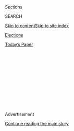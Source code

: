 <div id="app">

<div id="standalone-header">

<div class="interactive-masthead NYTAppHideMasthead css-qz70u6 e1suatyy0">

<div class="section css-ui9rw0 e1suatyy2">

<div class="css-eph4ug er09x8g0">

<div class="css-6n7j50">

</div>

<span class="css-1dv1kvn">Sections</span>

<div class="css-10488qs">

<span class="css-1dv1kvn">SEARCH</span>

</div>

[Skip to content](#site-content)[Skip to site
index](#site-index)

</div>

<div id="masthead-section-label" class="css-1wr3we4 eaxe0e00">

[Elections](https://www.nytimes3xbfgragh.onion/news-event/2020-election)

</div>

<div class="css-10698na e1huz5gh0">

</div>

</div>

<div id="masthead-bar-one" class="section hasLinks css-15hmgas e1csuq9d3">

<div class="css-uqyvli e1csuq9d0">

</div>

<div class="css-1uqjmks e1csuq9d1">

</div>

<div class="css-9e9ivx">

[](https://myaccount.nytimes3xbfgragh.onion/auth/login?response_type=cookie&client_id=vi)

</div>

<div class="css-1bvtpon e1csuq9d2">

[Today’s
Paper](https://www.nytimes3xbfgragh.onion/section/todayspaper)

</div>

</div>

</div>

<div class="css-1aor85t" style="opacity:0.000000001;z-index:-1;visibility:hidden">

<div class="css-1hqnpie">

<div class="css-epjblv">

<span class="css-17xtcya">[Elections](/news-event/2020-election)</span><span class="css-x15j1o">|</span><span class="css-fwqvlz">Missouri
Primary Election Results: First Congressional
District</span>

</div>

<div class="css-k008qs">

<div class="css-1iwv8en">

<span class="css-18z7m18"></span>

<div>

</div>

</div>

<span class="css-1n6z4y"></span>

<div class="css-1705lsu">

<div class="css-4xjgmj">

<div class="css-4skfbu" data-role="toolbar" data-aria-label="Social Media Share buttons, Save button, and Comments Panel with current comment count" data-testid="share-tools">

  - 
  - 
  - 
  - 
    
    <div class="css-6n7j50">
    
    </div>

  - 

</div>

</div>

</div>

</div>

</div>

</div>

<div class="css-mij9hh">

</div>

<div id="top-wrapper" class="css-1sy8kpn">

<div id="top-slug" class="css-l9onyx">

Advertisement

</div>

[Continue reading the main
story](#after-top)

<div class="ad top-wrapper" style="text-align:center;height:100%;display:block;min-height:250px">

<div id="top" class="place-ad" data-position="top" data-size-key="top">

</div>

</div>

<div id="after-top">

</div>

</div>

</div>

<div id="site-content" data-role="main">

# Missouri Primary Election Results: First Congressional District

<div class="css-1vegfwe interactive-byline-container">

Updated Aug. 5, 2020, 4:11 AM
ET

</div>

<div id="interactive-standalone-sharetools" class="css-wkcogx">

<div>

<div class="interactive-sharetools css-9z2bwm" data-role="toolbar" data-aria-label="Social Media Share buttons, Save button, and Comments Panel with current comment count" data-testid="share-tools">

  - 
  - 
  - 
  - 
    
    <div class="css-6n7j50">
    
    </div>

</div>

</div>

</div>

<div id="results-missouri-house-district-1-primary-election" class="section interactive-standard interactive-content interactive-size-medium css-19hj73j" data-id="">

<div class="css-17ih8de interactive-body">

<div class="e-inner">

<div class="e-nav-logo e-mobile">

</div>

<div class="e-nav-logo e-desktop">

</div>

<div class="e-nav-items">

[<span data-race-id="AZ-D-H-6-2020-08-04,KS-R-S-2020-08-04,KS-R-H-2-2020-08-04,KS-R-H-3-2020-08-04,MI-R-H-3-2020-08-04,MI-D-H-6-2020-08-04,MI-D-H-13-2020-08-04,MO-D-H-1-2020-08-04,MO-G-amendment-2expand_medicaid-2020-08-04">Live
Results</span>](https://www.nytimes3xbfgragh.onion/interactive/2020/08/04/us/elections/results-arizona-kansas-michigan-missouri-primaries.html?action=click&module=ELEX_results&pgtype=Interactive&region=Navigation "Live Results")
[<span data-race-id="AZ-D-H-6-2020-08-04,KS-R-S-2020-08-04,KS-R-H-2-2020-08-04,KS-R-H-3-2020-08-04,MI-R-H-3-2020-08-04,MI-D-H-6-2020-08-04,MI-D-H-13-2020-08-04,MO-D-H-1-2020-08-04,MO-G-amendment-2expand_medicaid-2020-08-04">Live
Analysis</span>](https://www.nytimes3xbfgragh.onion/interactive/2020/08/04/us/elections/live-analysis-arizona-kansas-michigan-missouri-primaries.html?action=click&module=ELEX_results&pgtype=Interactive&region=Navigation "Live Analysis")
[<span data-race-id="">Ariz.</span>](https://www.nytimes3xbfgragh.onion/interactive/2020/08/04/us/elections/results-arizona-primary-elections.html?action=click&module=ELEX_results&pgtype=Interactive&region=Navigation "Ariz.")
[<span data-race-id="">Kan.</span>](https://www.nytimes3xbfgragh.onion/interactive/2020/08/04/us/elections/results-kansas-primary-elections.html?action=click&module=ELEX_results&pgtype=Interactive&region=Navigation "Kan.")
[<span data-race-id="">Mich.</span>](https://www.nytimes3xbfgragh.onion/interactive/2020/08/04/us/elections/results-michigan-primary-elections.html?action=click&module=ELEX_results&pgtype=Interactive&region=Navigation "Mich.")
[<span data-race-id="">Mo.</span>](https://www.nytimes3xbfgragh.onion/interactive/2020/08/04/us/elections/results-missouri-primary-elections.html?action=click&module=ELEX_results&pgtype=Interactive&region=Navigation "Mo.")
[<span data-race-id="">Wash.</span>](https://www.nytimes3xbfgragh.onion/interactive/2020/08/04/us/elections/results-washington-primary-elections.html?action=click&module=ELEX_results&pgtype=Interactive&region=Navigation "Wash.")

<div>

<span class="e-nav-item e-nav-dropdown-wrap"> <span>State Results</span>
</span>

</div>

</div>

</div>

<div class="e-content e-race-page e-multiple-primaries">

<div class="e-header-countdown" data-raceid="MO-D-H-1-2020-08-04" data-start-text="Polls close at 8 p.m. Eastern time." data-waiting-text="Polls have closed." data-time="2020-08-05T00:00:00.000Z">

<div class="e-countdown-text" data-text="Polls close in">

</div>

<div class="e-countdown-display">

<span class="e-countdown-minutes"></span><span class="e-countdown-seconds"></span>

</div>

</div>

# Missouri Primary Election Results: First Congressional District

<div class="e-cmp-header">

</div>

<div class="section e-column">

<div class="section e-race-group">

<div class="e-cmp e-component-join e-cmp-results-table e-cmp-fullbleed">

<div class="e-cmp-inner">

<div class="e-cmp-header">

### Democratic Primary

<div class="e-leadin">

William Lacy Clay, who has combined with his father to represent St.
Louis in Congress for 50 years, is trying to again fend off a challenge
from Cori Bush, a progressive
activist.

</div>

</div>

<div class="e-cmp-content e-cmp-box">

<div class="e-race-results" data-race-id="MO-D-H-1-2020-08-04" data-aria-label="Live Election Results">

<div id="MO-D-H-1-2020-08-04-results-table-container" class="e-table-div e-resultsdiv e-results-row-house e-race-report e-result-winner e-race-open e-has-pct-bar e-update-info-top e-no-winner-card" data-race-id="MO-D-H-1-2020-08-04" data-options="{&quot;show_cand_links&quot;:false,&quot;show_images&quot;:false,&quot;max_candidates&quot;:3,&quot;show_more&quot;:true,&quot;show_precinct_count&quot;:true,&quot;animate_rows&quot;:true,&quot;hide_delegates&quot;:true,&quot;show_update_info_above&quot;:true,&quot;show_pct_bar&quot;:true,&quot;force_hide_link_to_state_page&quot;:true}">

<span class="e-time">Updated 2:11 AM ET</span>
<span class="e-pct-reporting">100% reporting</span>

Candidate

</div>

</div>

</div>

</div>

</div>

</div>

</div>

</div>

</div>

</div>

</div>

</div>

Votes

<span>Pct.</span>

<span class="e-cand-clr e-swatch e-dem-1"></span>
<span class="e-name-wrap">
<span class="e-popup-swatch e-swatch e-dem-1"></span>
<span class="e-sprite e-i-check-sm"></span>
<span class="e-sprite e-i-check"></span> <span class="e-last-name"> Bush
</span> <span class="e-name-display"> Cori Bush </span>
</span>

<span class="e-votes-display">72,812</span>

<span class="e-percent-display"><span class="e-percent-val">48.6</span><span class="e-percent-sign">%</span></span>

<span class="e-bar e-swatch e-dem-1" style="width: 100%"></span>

<span class="e-cand-clr e-swatch e-dem-2"></span>
<span class="e-name-wrap">
<span class="e-popup-swatch e-swatch e-dem-2"></span>
<span class="e-sprite e-i-check-sm"></span>
<span class="e-sprite e-i-check"></span> <span class="e-last-name">
Clay<span class="e-incumbent-label">\*</span> </span>
<span class="e-name-display"> William Lacy
Clay<span class="e-incumbent-label">\*</span> </span>
</span>

<span class="e-votes-display">68,201</span>

<span class="e-percent-display"><span class="e-percent-val">45.5</span><span class="e-percent-sign">%</span></span>

<span class="e-bar e-swatch e-dem-2" style="width: 93.62139917695474%"></span>

<span class="e-cand-clr e-swatch e-dem-3"></span>
<span class="e-name-wrap">
<span class="e-popup-swatch e-swatch e-dem-3"></span>
<span class="e-sprite e-i-check-sm"></span>
<span class="e-sprite e-i-check"></span> <span class="e-last-name">
Bruckner </span> <span class="e-name-display"> Katherine Bruckner
</span>
</span>

<span class="e-votes-display">8,796</span>

<span class="e-percent-display"><span class="e-percent-val">5.9</span><span class="e-percent-sign">%</span></span>

<span class="e-bar e-swatch e-dem-3" style="width: 12.139917695473251%"></span>

<span class="e-total-votes">149,809 votes, </span>
<span class="e-precinct-count"> 729 of 729 precincts
reporting</span>

<span class="e-incumbent-note">\* Incumbent</span>

<div class="e-cmp e-component-join e-no-box-pad-b e-cmp-county-table e-cmp-fullbleed e-cmp-no-header">

<div class="e-cmp-inner">

<div class="e-cmp-content e-cmp-box">

<div id="MO-D-H-1-2020-08-04-county" class="e-table-div e-county-table-container" data-race-id="MO-D-H-1-2020-08-04" data-options="{&quot;rows_to_display&quot;:4,&quot;force_show_link_to_state_page&quot;:true}
    ">

<table>
<colgroup>
<col style="width: 25%" />
<col style="width: 25%" />
<col style="width: 25%" />
<col style="width: 25%" />
</colgroup>
<thead>
<tr class="header">
<th>County</th>
<th>Bush</th>
<th>Clay</th>
<th><span>Rpt.</span></th>
</tr>
</thead>
<tbody>
<tr class="odd">
<td>St. Louis County</td>
<td><div>
36,288
</div></td>
<td><div>
38,699
</div></td>
<td>100<span class="e-percent-sign">%</span></td>
</tr>
<tr class="even">
<td>St. Louis City</td>
<td><div>
36,524
</div></td>
<td><div>
29,502
</div></td>
<td>100<span class="e-percent-sign">%</span></td>
</tr>
</tbody>
</table>

</div>

</div>

</div>

<div class="e-cmp-link">

[See results for all primary races in
Missouri](https://www.nytimes3xbfgragh.onion/interactive/2020/08/04/us/elections/results-missouri-primary-elections.html)

</div>

</div>

<div class="section e-race-group">

<div class="e-cmp e-component-join e-cmp-results-table e-cmp-fullbleed">

<div class="e-cmp-inner">

<div class="e-cmp-header">

### Republican Primary

</div>

<div class="e-cmp-content e-cmp-box">

<div class="e-race-results" data-race-id="MO-R-H-1-2020-08-04" data-aria-label="Live Election Results">

<div id="MO-R-H-1-2020-08-04-results-table-container" class="e-table-div e-resultsdiv e-results-row-house e-race-report e-result-winner e-race-open e-has-pct-bar e-update-info-top e-no-winner-card" data-race-id="MO-R-H-1-2020-08-04" data-options="{&quot;show_cand_links&quot;:false,&quot;show_images&quot;:false,&quot;max_candidates&quot;:3,&quot;show_more&quot;:true,&quot;show_precinct_count&quot;:true,&quot;animate_rows&quot;:true,&quot;hide_delegates&quot;:true,&quot;show_update_info_above&quot;:true,&quot;show_pct_bar&quot;:true,&quot;force_hide_link_to_state_page&quot;:true}">

<span class="e-time">Updated 2:11 AM ET</span>
<span class="e-pct-reporting">100% reporting</span>

Candidate

</div>

</div>

</div>

</div>

</div>

</div>

Votes

<span>Pct.</span>

<span class="e-cand-clr e-swatch e-rep-2"></span>
<span class="e-name-wrap">
<span class="e-popup-swatch e-swatch e-rep-2"></span>
<span class="e-sprite e-i-check-sm"></span>
<span class="e-sprite e-i-check"></span> <span class="e-last-name">
Rogers </span> <span class="e-name-display"> Anthony Rogers </span>
</span>

<span class="e-votes-display">6,932</span>

<span class="e-percent-display"><span class="e-percent-val">61.6</span><span class="e-percent-sign">%</span></span>

<span class="e-bar e-swatch e-rep-2" style="width: 100%"></span>

<span class="e-cand-clr e-swatch e-rep-1"></span>
<span class="e-name-wrap">
<span class="e-popup-swatch e-swatch e-rep-1"></span>
<span class="e-sprite e-i-check-sm"></span>
<span class="e-sprite e-i-check"></span> <span class="e-last-name">
Heartstrong </span> <span class="e-name-display"> Winnie Heartstrong
</span>
</span>

<span class="e-votes-display">4,324</span>

<span class="e-percent-display"><span class="e-percent-val">38.4</span><span class="e-percent-sign">%</span></span>

<span class="e-bar e-swatch e-rep-1" style="width: 62.33766233766234%"></span>

<span class="e-total-votes">11,256 votes, </span>
<span class="e-precinct-count"> 729 of 729 precincts
reporting</span>

<div class="e-cmp e-component-join e-no-box-pad-b e-cmp-county-table e-cmp-fullbleed e-cmp-no-header">

<div class="e-cmp-inner">

<div class="e-cmp-content e-cmp-box">

<div id="MO-R-H-1-2020-08-04-county" class="e-table-div e-county-table-container" data-race-id="MO-R-H-1-2020-08-04" data-options="{&quot;rows_to_display&quot;:4,&quot;force_hide_link_to_state_page&quot;:true}
    ">

<table>
<colgroup>
<col style="width: 25%" />
<col style="width: 25%" />
<col style="width: 25%" />
<col style="width: 25%" />
</colgroup>
<thead>
<tr class="header">
<th>County</th>
<th>Rogers</th>
<th>Heartstrong</th>
<th><span>Rpt.</span></th>
</tr>
</thead>
<tbody>
<tr class="odd">
<td>St. Louis County</td>
<td><div>
5,242
</div></td>
<td><div>
3,307
</div></td>
<td>100<span class="e-percent-sign">%</span></td>
</tr>
<tr class="even">
<td>St. Louis City</td>
<td><div>
1,690
</div></td>
<td><div>
1,017
</div></td>
<td>100<span class="e-percent-sign">%</span></td>
</tr>
</tbody>
</table>

</div>

</div>

</div>

</div>

<div class="e-cmp e-not-sidebar e-cmp-reporter-updates e-cmp-fullbleed">

<div class="e-cmp-inner">

<div class="e-cmp-header">

<div class="e-leadin">

Our reporters are providing real-time
updates.

</div>

</div>

<div class="e-cmp-content e-cmp-box">

<div id="all-reporter-updates-limit-3" class="e-all-reporter-updates" data-options="{&quot;show_name&quot;:true,&quot;max_messages&quot;:3,&quot;on_live_updates_page&quot;:false,&quot;as_sidebar&quot;:false}" data-aria-label="Live Reporter Updates and Analysis">

<div class="e-reporter-update on-results-page">

<div id="reporter-update-79" class="anchor">

</div>

<div class="e-fade e-show">

</div>

<div class="e-non-image-content">

<div class="e-left" data-aria-hidden="true">

![Astead
Herndon](https://static01.graylady3jvrrxbe.onion/images/2018/09/14/us/author-head-astead/author-head-astead-thumbLarge-v2.png)

</div>

<div class="e-right">

<div class="e-attribution">

<span>Astead Herndon</span>
<span class="e-timestamp" data-timestamp="1596604239000">1:10 AM
ET</span>

</div>

Here’s our story on Kris Kobach losing, Cori Bush winning, Medicaid
expanding, and another episode of democracy mid-pandemic.
[<span class="e-no-break-raquo">Read more
»</span>](https://www.nytimes3xbfgragh.onion/2020/08/04/us/politics/kobach-tlaib.html?action=click&module=ELEX_results&pgtype=Interactive&region=ReporterUpdates)

</div>

</div>

</div>

<div class="e-reporter-update on-results-page">

<div id="reporter-update-78" class="anchor">

</div>

<div class="e-fade e-show">

</div>

<div class="e-non-image-content">

<div class="e-left" data-aria-hidden="true">

![Luke
Broadwater](https://int.graylady3jvrrxbe.onion/applications/elections/2020/assets/super-t.png)

</div>

<div class="e-right">

<div class="e-attribution">

<span>Luke Broadwater</span>
<span class="e-timestamp" data-timestamp="1596604139000">1:08 AM
ET</span>

</div>

Few results have come in from Michigan’s 13th District, where many
absentee ballots remain to be counted, but Tlaib holds an early lead. We
expect more results Wednesday. [Michigan 13th District results
»](https://www.nytimes3xbfgragh.onion/interactive/2020/08/04/us/elections/results-michigan-house-district-13-primary-election.html?action=click&module=ELEX_results&pgtype=Interactive&region=ReporterUpdates)

</div>

</div>

</div>

<div class="e-reporter-update on-results-page">

<div id="reporter-update-77" class="anchor">

</div>

<div class="e-fade e-show">

</div>

<div class="e-non-image-content">

<div class="e-left" data-aria-hidden="true">

![Jonathan
Martin](https://static01.graylady3jvrrxbe.onion/images/2018/11/06/multimedia/author-jonathan-martin/author-jonathan-martin-thumbLarge.png)

</div>

<div class="e-right">

<div class="e-attribution">

<span>Jonathan Martin</span>
<span class="e-timestamp" data-timestamp="1596603991000">1:06 AM
ET</span>

</div>

A big win for the left, felling St. Louis political royalty. Clay is
also the first Congressional Black Caucus member to lose a primary this
or last cycle. [<span class="e-no-break-raquo">Read more
»</span>](https://www.nytimes3xbfgragh.onion/2020/08/05/us/politics/cori-bush-missouri-william-lacy-clay.html?action=click&module=ELEX_results&pgtype=Interactive&region=ReporterUpdates)

</div>

</div>

</div>

</div>

</div>

</div>

<div class="e-cmp-link">

[See all reporter
updates](https://www.nytimes3xbfgragh.onion/interactive/2020/08/04/us/elections/live-analysis-arizona-kansas-michigan-missouri-primaries.html?action=click&module=ELEX_results&pgtype=Interactive&region=Component)

</div>

</div>

<div class="e-cmp e-in-sidebar e-cmp-reporter-updates e-cmp-fullbleed">

<div class="e-cmp-inner">

<div class="e-cmp-header">

<div class="e-leadin">

Our reporters are providing real-time
updates.

</div>

</div>

<div class="e-cmp-content e-cmp-box">

<div id="all-reporter-updates-limit-5" class="e-all-reporter-updates" data-options="{&quot;show_name&quot;:true,&quot;max_messages&quot;:5,&quot;on_live_updates_page&quot;:false,&quot;as_sidebar&quot;:true}" data-aria-label="Live Reporter Updates and Analysis">

<div class="e-reporter-update on-results-page">

<div id="reporter-update-79" class="anchor">

</div>

<div class="e-fade e-show">

</div>

<div class="e-non-image-content">

<div class="e-left" data-aria-hidden="true">

![Astead
Herndon](https://static01.graylady3jvrrxbe.onion/images/2018/09/14/us/author-head-astead/author-head-astead-thumbLarge-v2.png)

</div>

<div class="e-right">

<div class="e-attribution">

<span>Astead Herndon</span>
<span class="e-timestamp" data-timestamp="1596604239000">1:10 AM
ET</span>

</div>

Here’s our story on Kris Kobach losing, Cori Bush winning, Medicaid
expanding, and another episode of democracy mid-pandemic.
[<span class="e-no-break-raquo">Read more
»</span>](https://www.nytimes3xbfgragh.onion/2020/08/04/us/politics/kobach-tlaib.html?action=click&module=ELEX_results&pgtype=Interactive&region=ReporterUpdates)

</div>

</div>

</div>

<div class="e-reporter-update on-results-page">

<div id="reporter-update-78" class="anchor">

</div>

<div class="e-fade e-show">

</div>

<div class="e-non-image-content">

<div class="e-left" data-aria-hidden="true">

![Luke
Broadwater](https://int.graylady3jvrrxbe.onion/applications/elections/2020/assets/super-t.png)

</div>

<div class="e-right">

<div class="e-attribution">

<span>Luke Broadwater</span>
<span class="e-timestamp" data-timestamp="1596604139000">1:08 AM
ET</span>

</div>

Few results have come in from Michigan’s 13th District, where many
absentee ballots remain to be counted, but Tlaib holds an early lead. We
expect more results Wednesday. [Michigan 13th District results
»](https://www.nytimes3xbfgragh.onion/interactive/2020/08/04/us/elections/results-michigan-house-district-13-primary-election.html?action=click&module=ELEX_results&pgtype=Interactive&region=ReporterUpdates)

</div>

</div>

</div>

<div class="e-reporter-update on-results-page">

<div id="reporter-update-77" class="anchor">

</div>

<div class="e-fade e-show">

</div>

<div class="e-non-image-content">

<div class="e-left" data-aria-hidden="true">

![Jonathan
Martin](https://static01.graylady3jvrrxbe.onion/images/2018/11/06/multimedia/author-jonathan-martin/author-jonathan-martin-thumbLarge.png)

</div>

<div class="e-right">

<div class="e-attribution">

<span>Jonathan Martin</span>
<span class="e-timestamp" data-timestamp="1596603991000">1:06 AM
ET</span>

</div>

A big win for the left, felling St. Louis political royalty. Clay is
also the first Congressional Black Caucus member to lose a primary this
or last cycle. [<span class="e-no-break-raquo">Read more
»</span>](https://www.nytimes3xbfgragh.onion/2020/08/05/us/politics/cori-bush-missouri-william-lacy-clay.html?action=click&module=ELEX_results&pgtype=Interactive&region=ReporterUpdates)

</div>

</div>

</div>

<div class="e-reporter-update on-results-page">

<div id="reporter-update-80" class="anchor">

</div>

<div class="e-fade e-show">

</div>

<div class="e-non-image-content">

<div class="e-left" data-aria-hidden="true">

![Isabella Grullón
Paz](https://static01.graylady3jvrrxbe.onion/images/2020/02/21/reader-center/author-isabella-grullon-paz/author-isabella-grullon-paz-thumbLarge.png)

</div>

<div class="e-right">

<div class="e-attribution">

<span>Isabella Grullón Paz</span>
<span class="e-timestamp" data-timestamp="1596603914000">1:05 AM
ET</span>

</div>

In Washington State, Republican incumbent Jaime Herrera Beutler will
again face Carolyn Long, a Democrat, in November. Herrera Beutler won by
less than 6 points in 2018. [Washington 3rd District results
»](https://www.nytimes3xbfgragh.onion/interactive/2020/08/04/us/elections/results-washington-house-district-3-primary-election.html?action=click&module=ELEX_results&pgtype=Interactive&region=ReporterUpdates)

</div>

</div>

</div>

<div class="e-reporter-update on-results-page">

<div id="reporter-update-75" class="anchor">

</div>

<div class="e-fade e-show">

</div>

<div class="e-non-image-content">

<div class="e-left" data-aria-hidden="true">

![Nicholas
Fandos](https://static01.graylady3jvrrxbe.onion/images/2018/11/06/multimedia/author-nicholas-fandos/author-nicholas-fandos-thumbLarge-v2.png)

</div>

<div class="e-right">

<div class="e-attribution">

<span>Nicholas Fandos</span>
<span class="e-timestamp" data-timestamp="1596603718000">1:01 AM
ET</span>

</div>

Clay went very negative on Bush in the final weeks of the race, a tipoff
that things were close. He said charges by Bush that he had not been a
leader in Congress were “racist.”

</div>

</div>

</div>

</div>

</div>

</div>

<div class="e-cmp-link">

[See all reporter
updates](https://www.nytimes3xbfgragh.onion/interactive/2020/08/04/us/elections/live-analysis-arizona-kansas-michigan-missouri-primaries.html?action=click&module=ELEX_results&pgtype=Interactive&region=Component)

</div>

</div>

<div class="e-cmp e-cmp-related-coverage">

<div class="e-cmp-inner">

<div class="e-cmp-header">

## What to read while you’re waiting for results:

</div>

<div class="e-cmp-content e-cmp-box">

<div id="e-related-coverage">

<div class="e-related-article">

[](https://www.nytimes3xbfgragh.onion/2020/08/04/us/elections/primary-election-michigan-arizona-kansas.html?action=click&module=ELEX_results&pgtype=Interactive&region=RelatedCoverage)

<div class="e-article-promo">

![What to Watch in Today’s
Primaries](https://static01.graylady3jvrrxbe.onion/images/2020/08/04/us/04elections-briefing-primary/merlin_175284942_3c69d9be-c48b-48cb-a8da-99981c102377-threeByTwoMediumAt2X.jpg)

</div>

<div class="e-article-hed">

What to Watch in Today’s Primaries

</div>

<div class="e-article-date">

Aug. 4,
2020

</div>

</div>

<div class="e-related-article">

[](https://www.nytimes3xbfgragh.onion/2020/08/03/us/politics/trump-mail-in-voting.html?action=click&module=ELEX_results&pgtype=Interactive&region=RelatedCoverage)

<div class="e-article-promo">

![Trump Again Assails Mail-In
Voting](https://static01.graylady3jvrrxbe.onion/images/2020/08/03/us/politics/03dc-trump/03dc-trump-threeByTwoMediumAt2X.jpg?quality=90&auto=webp)

</div>

<div class="e-article-hed">

Trump Again Assails Mail-In Voting

</div>

<div class="e-article-date">

Aug. 3,
2020

</div>

</div>

<div class="e-related-article">

[](https://www.nytimes3xbfgragh.onion/2020/08/03/us/politics/michigan-primary-rashida-tlaib-brenda-jones.html?action=click&module=ELEX_results&pgtype=Interactive&region=RelatedCoverage)

<div class="e-article-promo">

![Rashida Tlaib Beat Her Primary Opponent by 900 Votes in 2018. How Will
the Rematch
Go?](https://static01.graylady3jvrrxbe.onion/images/2020/08/03/us/politics/03michigan-setup1/03michigan-setup1-threeByTwoMediumAt2X.jpg?quality=90&auto=webp)

</div>

<div class="e-article-hed">

Rashida Tlaib Beat Her Primary Opponent by 900 Votes in 2018. How Will
the Rematch Go?

</div>

<div class="e-article-date">

Aug. 3,
2020

</div>

</div>

<div class="e-related-article">

[](https://www.nytimes3xbfgragh.onion/2020/08/03/us/politics/kris-kobach-kansas-senate-primary.html?action=click&module=ELEX_results&pgtype=Interactive&region=RelatedCoverage)

<div class="e-article-promo">

![Kansas Senate Primary Has Arrived, and the Anxiety Over Kobach Is
High](https://static01.graylady3jvrrxbe.onion/images/2020/08/03/us/politics/3kansas-senate/merlin_175161510_f4c4d151-1bde-4939-8c87-e3f4369c7410-threeByTwoMediumAt2X.jpg?quality=90&auto=webp)

</div>

<div class="e-article-hed">

Kansas Senate Primary Has Arrived, and the Anxiety Over Kobach Is High

</div>

<div class="e-article-date">

Aug. 3,
2020

</div>

</div>

</div>

</div>

</div>

</div>

<div id="interactive-footer-container" class="css-ovgi28 interactive-footer-container">

Source: Election results and race calls from The Associated Press

By Sarah Almukhtar, Michael Andre, Aliza Aufrichtig, Matthew Bloch,
Larry Buchanan, Andrew Chavez, Nate Cohn, Annie Daniel, Andrew Fischer,
Will Houp, Jonathan Huang, Josh Katz, Aaron Krolik, K.K. Rebecca Lai,
Jasmine C. Lee, Rebecca Lieberman, Denise Lu, Jaymin Patel, Charlie
Smart, Ben Smithgall, Rumsey Taylor, Isaac White and Josh
Williams

<div id="interactive-addendum-list" class="css-1yiqkdd interactive-addendum-list">

</div>

</div>

<div id="standalone-footer">

<div>

<div>

<div id="interactive-footer-wrapper">

<div class="css-i29ckm">

<div class="interactive-sharetools css-9z2bwm" data-role="toolbar" data-aria-label="Social Media Share buttons, Save button, and Comments Panel with current comment count" data-testid="share-tools">

  - 
  - 
  - 
  - 
    
    <div class="css-6n7j50">
    
    </div>

</div>

</div>

<div>

</div>

<div id="bottom-wrapper" class="css-1ede5it">

<div id="bottom-slug" class="css-l9onyx">

Advertisement

</div>

[Continue reading the main
story](#after-bottom)

<div id="bottom" class="ad bottom-wrapper" style="text-align:center;height:100%;display:block;min-height:90px">

</div>

<div id="after-bottom">

</div>

</div>

## Site Index

<div>

</div>

## Site Information Navigation

  - [© <span>2020</span> <span>The New York Times
    Company</span>](https://help.nytimes3xbfgragh.onion/hc/en-us/articles/115014792127-Copyright-notice)

<!-- end list -->

  - [NYTCo](https://www.nytco.com/)
  - [Contact
    Us](https://help.nytimes3xbfgragh.onion/hc/en-us/articles/115015385887-Contact-Us)
  - [Work with us](https://www.nytco.com/careers/)
  - [Advertise](https://nytmediakit.com/)
  - [T Brand Studio](http://www.tbrandstudio.com/)
  - [Your Ad
    Choices](https://www.nytimes3xbfgragh.onion/privacy/cookie-policy#how-do-i-manage-trackers)
  - [Privacy](https://www.nytimes3xbfgragh.onion/privacy)
  - [Terms of
    Service](https://help.nytimes3xbfgragh.onion/hc/en-us/articles/115014893428-Terms-of-service)
  - [Terms of
    Sale](https://help.nytimes3xbfgragh.onion/hc/en-us/articles/115014893968-Terms-of-sale)
  - [Site
    Map](https://spiderbites.nytimes3xbfgragh.onion)
  - [Help](https://help.nytimes3xbfgragh.onion/hc/en-us)
  - [Subscriptions](https://www.nytimes3xbfgragh.onion/subscription?campaignId=37WXW)

</div>

</div>

</div>

</div>
